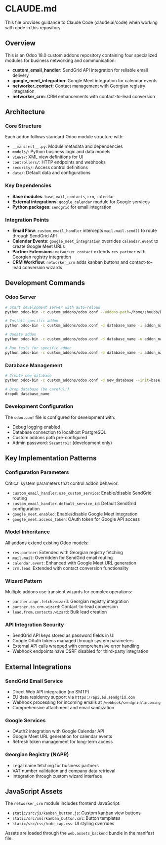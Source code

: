 # CLAUDE.md

This file provides guidance to Claude Code (claude.ai/code) when working with code in this repository.

## Overview

This is an Odoo 18.0 custom addons repository containing four specialized modules for business networking and communication:

- **custom_email_handler**: SendGrid API integration for reliable email delivery
- **google_meet_integration**: Google Meet integration for calendar events  
- **networker_contact**: Contact management with Georgian registry integration
- **networker_crm**: CRM enhancements with contact-to-lead conversion

## Architecture

### Core Structure
Each addon follows standard Odoo module structure with:
- `__manifest__.py`: Module metadata and dependencies
- `models/`: Python business logic and data models
- `views/`: XML view definitions for UI
- `controllers/`: HTTP endpoints and webhooks
- `security/`: Access control definitions
- `data/`: Default data and configurations

### Key Dependencies
- **Base modules**: `base`, `mail`, `contacts`, `crm`, `calendar`
- **External integrations**: `google_calendar` module for Google services
- **Python packages**: `sendgrid` for email integration

### Integration Points
- **Email Flow**: `custom_email_handler` intercepts `mail.mail.send()` to route through SendGrid API
- **Calendar Events**: `google_meet_integration` overrides `calendar.event` to create Google Meet URLs  
- **Partner Extensions**: `networker_contact` extends `res.partner` with Georgian registry integration
- **CRM Workflow**: `networker_crm` adds kanban buttons and contact-to-lead conversion wizards

## Development Commands

### Odoo Server
```bash
# Start development server with auto-reload
python odoo-bin -c custom_addons/odoo.conf --addons-path=/home/shuubb/Desktop/networker_odoo/custom_addons --dev=reload

# Install specific addon
python odoo-bin -c custom_addons/odoo.conf -d database_name -i addon_name

# Update addon
python odoo-bin -c custom_addons/odoo.conf -d database_name -u addon_name

# Run tests for specific addon
python odoo-bin -c custom_addons/odoo.conf -d database_name -i addon_name --test-enable
```

### Database Management
```bash
# Create new database
python odoo-bin -c custom_addons/odoo.conf -d new_database --init=base --stop-after-init

# Drop database (be careful!)
dropdb database_name
```

### Development Configuration
The `odoo.conf` file is configured for development with:
- Debug logging enabled
- Database connection to localhost PostgreSQL
- Custom addons path pre-configured
- Admin password: `Sazamtro1!` (development only)

## Key Implementation Patterns

### Configuration Parameters
Critical system parameters that control addon behavior:
- `custom_email_handler.use_custom_service`: Enable/disable SendGrid routing
- `custom_email_handler.default_service_id`: Default SendGrid configuration
- `google_meet.enabled`: Enable/disable Google Meet integration
- `google_meet.access_token`: OAuth token for Google API access

### Model Inheritance
All addons extend existing Odoo models:
- `res.partner`: Extended with Georgian registry fetching
- `mail.mail`: Overridden for SendGrid email routing
- `calendar.event`: Enhanced with Google Meet URL generation
- `crm.lead`: Extended with contact conversion functionality

### Wizard Pattern
Multiple addons use transient wizards for complex operations:
- `partner.napr.fetch.wizard`: Georgian registry integration
- `partner.to.crm.wizard`: Contact-to-lead conversion
- `lead.from.contacts.wizard`: Bulk lead creation

### API Integration Security
- SendGrid API keys stored as password fields in UI
- Google OAuth tokens managed through system parameters
- External API calls wrapped with comprehensive error handling
- Webhook endpoints have CSRF disabled for third-party integration

## External Integrations

### SendGrid Email Service
- Direct Web API integration (no SMTP)
- EU data residency support via `https://api.eu.sendgrid.com`
- Webhook processing for incoming emails at `/webhook/sendgrid/incoming`
- Comprehensive attachment and email sanitization

### Google Services
- OAuth2 integration with Google Calendar API
- Google Meet URL generation for calendar events
- Refresh token management for long-term access

### Georgian Registry (NAPR)
- Legal name fetching for business partners
- VAT number validation and company data retrieval
- Integration through custom wizard interface

## JavaScript Assets
The `networker_crm` module includes frontend JavaScript:
- `static/src/js/kanban_button.js`: Custom kanban view buttons
- `static/src/xml/kanban_button.xml`: Button templates
- `static/src/css/hide_iap.css`: UI styling overrides

Assets are loaded through the `web.assets_backend` bundle in the manifest file.